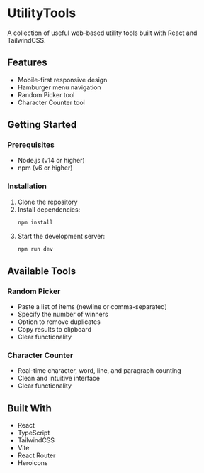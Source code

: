 # UtilityTools

A collection of useful web-based utility tools built with React and TailwindCSS.

## Features

- Mobile-first responsive design
- Hamburger menu navigation
- Random Picker tool
- Character Counter tool

## Getting Started

### Prerequisites

- Node.js (v14 or higher)
- npm (v6 or higher)

### Installation

1. Clone the repository
2. Install dependencies:
   ```bash
   npm install
   ```
3. Start the development server:
   ```bash
   npm run dev
   ```

## Available Tools

### Random Picker
- Paste a list of items (newline or comma-separated)
- Specify the number of winners
- Option to remove duplicates
- Copy results to clipboard
- Clear functionality

### Character Counter
- Real-time character, word, line, and paragraph counting
- Clean and intuitive interface
- Clear functionality

## Built With

- React
- TypeScript
- TailwindCSS
- Vite
- React Router
- Heroicons
